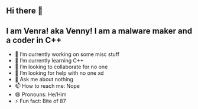 ## Hi there 👋
## I am Venra! aka Venny! I am a malware maker and a coder in C++ 



- 🔭 I’m currently working on some misc stuff
- 🌱 I’m currently learning C++
- 👯 I’m looking to collaborate for no one
- 🤔 I’m looking for help with no one xd
- 💬 Ask me about nothing
- 📫 How to reach me: Nope
- 😄 Pronouns: He/Him
- ⚡ Fun fact: Bite of 87

